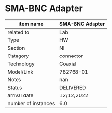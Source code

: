 
# SMA-BNC Adapter

| item name | SMA-BNC Adapter |
| -------- | -------- | 
| related to | Lab | 
| Type | HW | 
| Section | NI | 
| Category | connector |
| Technology | Coaxial |
| Model/Link | 782768-01 |
| Notes | nan |
| Status | DELIVERED |
| arrival date | 12/12/2022 |
| number of instances | 6.0 | 
        